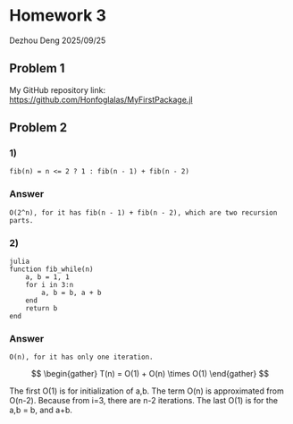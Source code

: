 # Homework 3
Dezhou Deng
2025/09/25

## Problem 1 

My GitHub repository link:
https://github.com/Honfoglalas/MyFirstPackage.jl

## Problem 2

### 1)
    fib(n) = n <= 2 ? 1 : fib(n - 1) + fib(n - 2)
### Answer

    O(2^n), for it has fib(n - 1) + fib(n - 2), which are two recursion parts.

### 2)

    julia
    function fib_while(n)
        a, b = 1, 1
        for i in 3:n
            a, b = b, a + b
        end
        return b
    end

### Answer

    O(n), for it has only one iteration.

$$
\begin{gather}
 T(n) = O(1) + O(n) \times O(1) 
\end{gather}
$$

The first O(1) is for initialization of a,b. The term O(n) is approximated from O(n-2). Because from i=3, there are n-2 iterations. The last O(1) is for the a,b = b, and a+b.


